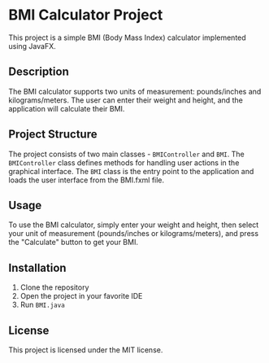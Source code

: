 # BMI Calculator Project

This project is a simple BMI (Body Mass Index) calculator implemented using JavaFX.

## Description

The BMI calculator supports two units of measurement: pounds/inches and kilograms/meters. The user can enter their weight and height, and the application will calculate their BMI.

## Project Structure

The project consists of two main classes - `BMIController` and `BMI`. The `BMIController` class defines methods for handling user actions in the graphical interface. The `BMI` class is the entry point to the application and loads the user interface from the BMI.fxml file.

## Usage

To use the BMI calculator, simply enter your weight and height, then select your unit of measurement (pounds/inches or kilograms/meters), and press the "Calculate" button to get your BMI.

## Installation

1. Clone the repository
2. Open the project in your favorite IDE
3. Run `BMI.java`

## License

This project is licensed under the MIT license.
